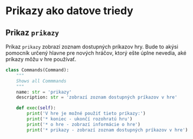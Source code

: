 # Prikazy ako datove triedy


## Prikaz `prikazy`

Príkaz `prikazy` zobrazí zoznam dostupných príkazov hry. Bude to akýsi pomocník určený hlavne pre nových hráčov, ktorý ešte úplne nevedia, aké príkazy môžu v hre používať.


```python
class Commands(Command):
    """
    Shows all Commmands
    """
    name: str = 'prikazy'
    description: str = 'zobrazí zoznam dostupných príkazov v hre'

    def exec(self):
        print('V hre je možné použiť tieto príkazy:')
        print('* koniec - ukončí rozohratú hru')
        print('* o hre - zobrazí informácie o hre')
        print('* prikazy - zobrazí zoznam dostupných príkazov v hre')
```

